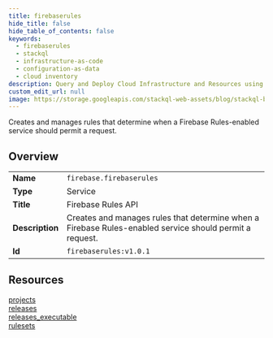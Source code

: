 ```yaml
---
title: firebaserules
hide_title: false
hide_table_of_contents: false
keywords:
  - firebaserules
  - stackql
  - infrastructure-as-code
  - configuration-as-data
  - cloud inventory
description: Query and Deploy Cloud Infrastructure and Resources using SQL
custom_edit_url: null
image: https://storage.googleapis.com/stackql-web-assets/blog/stackql-blog-post-featured-image.png
---
```

Creates and manages rules that determine when a Firebase Rules-enabled service should permit a request.   
    

## Overview
<table><tbody>
<tr><td><b>Name</b></td><td><code>firebase.firebaserules</code></td></tr>
<tr><td><b>Type</b></td><td>Service</td></tr>
<tr><td><b>Title</b></td><td>Firebase Rules API</td></tr>
<tr><td><b>Description</b></td><td>Creates and manages rules that determine when a Firebase Rules-enabled service should permit a request. </td></tr>
<tr><td><b>Id</b></td><td><code>firebaserules:v1.0.1</code></td></tr>
</tbody></table>

## Resources
<div class="row">
<div class="providerDocColumn">
<a href="/providers/firebase/firebaserules/projects/">projects</a><br />
<a href="/providers/firebase/firebaserules/releases/">releases</a><br />
</div>
<div class="providerDocColumn">
<a href="/providers/firebase/firebaserules/releases_executable/">releases_executable</a><br />
<a href="/providers/firebase/firebaserules/rulesets/">rulesets</a><br />
</div>
</div>
